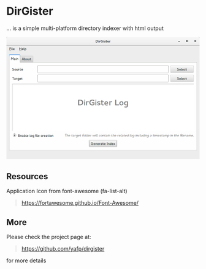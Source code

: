 # DirGister
... is a simple multi-platform directory indexer with html output

![ScreenShot](https://raw.githubusercontent.com/yafp/dirgister/master/docs/screenshot_mainui.png)


## Resources
Application Icon from font-awesome (fa-list-alt)

> https://fortawesome.github.io/Font-Awesome/


## More
Please check the project page at:

> https://github.com/yafp/dirgister
   
for more details
